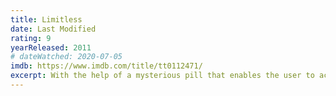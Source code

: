 ```yaml
---
title: Limitless
date: Last Modified
rating: 9
yearReleased: 2011
# dateWatched: 2020-07-05
imdb: https://www.imdb.com/title/tt0112471/
excerpt: With the help of a mysterious pill that enables the user to access 100% of his brain abilities, a struggling writer becomes a financial wizard, but it also puts him in a new world with lots of dangers.
---
```

